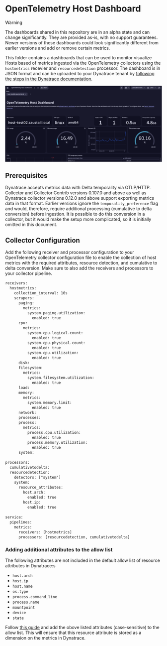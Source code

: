 # OpenTelemetry Host Dashboard

> [!WARNING]
> The dashboards shared in this repository are in an alpha state and can change significantly.
> They are provided as-is, with no support guarantees. 
> Newer versions of these dashboards could look significantly different from earlier versions and add or remove certain metrics.

This folder contains a dashboards that can be used to monitor visualize Hosts based of metrics ingested via the OpenTelemetry collectors using the `hostmetrics` recevier and `resourcedetection` processor. The dashboard is in JSON format and can be uploaded to your Dynatrace tenant by [following the steps in the Dynatrace documentation](https://docs.dynatrace.com/docs/shortlink/dashboards-use#dashboards-upload).

![A screenshot of the host dashboard providing an overview of used system resources](img/host-dashboard_1.png)

## Prerequisites

Dynatrace accepts metrics data with Delta temporality via OTLP/HTTP.
Collector and Collector Contrib versions 0.107.0 and above as well as Dynatrace collector versions 0.12.0 and above support exporting metrics data in that format.
Earlier versions ignore the `temporality_preference` flag and would, therefore, require additional processing (cumulative to delta conversion) before ingestion.
It is possible to do this conversion in a collector, but it would make the setup more complicated, so it is initially omitted in this document.


## Collector Configuration

Add the following receiver and processor configuration to your OpenTelemetry collector configuration file to enable the collection of host metrics with the required attributes, resource detection, and cumulative to delta conversion. Make sure to also add the receivers and processors to your collector pipeline.

```
receivers:
  hostmetrics:
    collection_interval: 10s 
    scrapers:
      paging:
        metrics:
          system.paging.utilization:
            enabled: true
      cpu:
        metrics:
          system.cpu.logical.count:
            enabled: true
          system.cpu.physical.count:
            enabled: true
          system.cpu.utilization:
            enabled: true
      disk:
      filesystem:
        metrics:
          system.filesystem.utilization:
            enabled: true
      load:
      memory:
        metrics:
          system.memory.limit:
            enabled: true
      network:
      processes:
      process:
        metrics:
          process.cpu.utilization:
            enabled: true
          process.memory.utilization:
            enabled: true
      system:

processors:
  cumulativetodelta:
  resourcedetection:
    detectors: ["system"]
    system:
      resource_attributes:
        host.arch:
          enabled: true
        host.ip:
          enabled: true

service:
  pipelines:
    metrics:
      receivers: [hostmetrics]
      processors: [resourcedetection, cumulativetodelta]
```

### Adding additional attributes to the allow list

The following attributes are not included in the default allow list of resource attributes in Dynatrace:s
- `host.arch`
- `host.ip`
- `host.name`
- `os.type`
- `process.command_line`
- `process.name`
- `mountpoint`
- `device`
- `state`

Follow [this guide](https://docs.dynatrace.com/docs/shortlink/metrics-configuration#allow-list) and add the obove listed attributes (case-sensitive) to the allow list.
This will ensure that this resource attribute is stored as a dimension on the metrics in Dynatrace.

